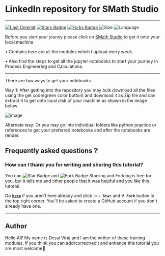 
# LinkedIn repository for SMath Studio

------------


<p align="left">
<a href="https://github.com/virajdesai0309/Python-Practice"><img src="https://img.shields.io/static/v1?logo=github&label=Originator&message=virajdesai0309&color=ff3300" alt="Last Commit"/></a>
<a href="https://github.com/virajdesai0309/Python-Practice/stargazers"><img src="https://img.shields.io/github/stars/virajdesai0309/Python-Practice.svg?colorB=1a53ff" alt="Stars Badge"/></a>
<a href="https://github.com/virajdesai0309/Python-Practice/network/members"><img src="https://img.shields.io/github/forks/virajdesai0309/Python-Practice" alt="Forks Badge"/> </a>
<img src="https://img.shields.io/github/repo-size/virajdesai0309/Python-Practice.svg?colorB=CC66FF&style=flat" alt="Size"/>
<img src="https://img.shields.io/github/languages/top/virajdesai0309/Python-Practice.svg?colorB=996600&style=flat" alt="Language"/></a>

Before you start your jouney please click on [SMath Studio](https://en.smath.com/view/SMathStudio/summary) to get it onto your local machine



• Contains here are all the modules which I upload every week.

• Also find the steps to get all the jupyter notebooks to start your journey in Process Engineering and Calculations.

------------
There are two ways to get your notebooks 

Way 1: After getting into the repository you may bulk download all the files using the get code(green color button) and download it as Zip file and can extract it to get onto local disk of your machine as shown in the image below

![image](https://user-images.githubusercontent.com/87890409/178095684-b9161e73-7475-451e-a3c4-060d6b820c4f.png)


Alternate way: Or you may go into individual folders like python practice or references to get your preferred notebooks and after the notebooks are render. 


## Frequently asked questions ❔

### How can I thank you for writing and sharing this tutorial?

You can <img src="https://img.shields.io/static/v1?label=%E2%AD%90 Star &message=if%20useful&style=style=flat&color=blue" alt="Star Badge"/> and <img src="https://img.shields.io/static/v1?label=%E2%B5%96 Fork &message=if%20useful&style=style=flat&color=blue" alt="Fork Badge"/> Starring and Forking is free for you, but it tells me and other people that it was helpful and you like this tutorial.

Go [**`here`**](https://github.com/virajdesai0309/SMath-Studio-Repo) if you aren't here already and click ➞ **`✰ Star`** and **`ⵖ Fork`** button in the top right corner. You'll be asked to create a GitHub account if you don't already have one.

---

## Author

Hello All! My name is Desai Viraj and I am the writter of these training modules. If you think you can add/correct/edit and enhance this tutorial you are most welcome🙏

